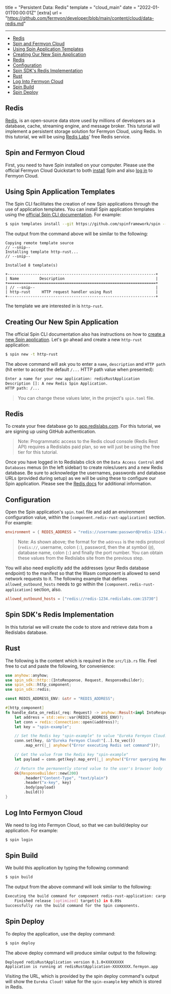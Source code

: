title = "Persistent Data: Redis"
template = "cloud_main"
date = "2022-01-01T00:00:01Z"
[extra]
url = "https://github.com/fermyon/developer/blob/main/content/cloud/data-redis.md"

---
- [Redis](#redis)
- [Spin and Fermyon Cloud](#spin-and-fermyon-cloud)
- [Using Spin Application Templates](#using-spin-application-templates)
- [Creating Our New Spin Application](#creating-our-new-spin-application)
- [Redis](#redis-1)
- [Configuration](#configuration)
- [Spin SDK's Redis Implementation](#spin-sdks-redis-implementation)
- [Rust](#rust)
- [Log Into Fermyon Cloud](#log-into-fermyon-cloud)
- [Spin Build](#spin-build)
- [Spin Deploy](#spin-deploy)

## Redis

[Redis](https://redis.io/), is an open-source data store used by millions of developers as a database, cache, streaming engine, and message broker. This tutorial will implement a persistent storage solution for Fermyon Cloud, using Redis. In this tutorial, we will be using [Redis Labs](https://redis.com/)' free Redis service.

## Spin and Fermyon Cloud

First, you need to have Spin installed on your computer. Please use the official Fermyon Cloud Quickstart to both [install](/cloud/quickstart#install-spin) Spin and also [log in](/cloud/quickstart#log-in-to-the-fermyon-cloud) to Fermyon Cloud.

## Using Spin Application Templates

The Spin CLI facilitates the creation of new Spin applications through the use of application templates. You can install Spin application templates using the [official Spin CLI documentation](https://spinframework.dev/managing-templates). For example:

<!-- @selectiveCpy -->

```bash
$ spin templates install --git https://github.com/spinframework/spin --update
```

The output from the command above will be similar to the following:

<!-- @nocpy -->

```text
Copying remote template source
// --snip--
Installing template http-rust...
// --snip--

Installed 8 template(s)

+-----------------------------------------------------------------+
| Name         Description                                        |
+=================================================================+
| // --snip--                                                     |
| http-rust     HTTP request handler using Rust                   |
+-----------------------------------------------------------------+
```

The template we are interested in is `http-rust`.

## Creating Our New Spin Application

The official Spin CLI documentation also has instructions on how to [create a new Spin application](https://spinframework.dev/quickstart). Let's go ahead and create a new `http-rust` application:

<!-- @selectiveCpy -->

```bash
$ spin new -t http-rust
```

The above command will ask you to enter a `name`, `description` and `HTTP path` (hit enter to accept the default `/...` HTTP path value when presented):

<!-- @nocpy -->

```bash
Enter a name for your new application: redisRustApplication
Description []: A new Redis Spin Application.
HTTP path: /...
```

> You can change these values later, in the project's `spin.toml` file.

## Redis 

To create your free database go to [app.redislabs.com](https://app.redislabs.com/). For this tutorial, we are signing up using GitHub authentication. 

> Note: Programmatic access to the Redis cloud console (Redis Rest API) requires a Redislabs paid plan, so we will just be using the free tier for this tutorial. 
 
Once you have logged in to Redislabs click on the `Data Access Control` and `Databases` menus (in the left sidebar) to create roles/users and a new Redis database. Be sure to acknowledge the usernames, passwords and database URLs (provided during setup) as we will be using these to configure our Spin application. Please see the  [Redis docs](https://developer.redis.com/howtos/quick-start/?s=redis%20cloud) for additional information.

## Configuration

Open the Spin application's `spin.toml` file and add an environment configuration value, within the `[component.redis-rust-application]` section. For example:

<!-- @nocpy -->

```toml
environment = { REDIS_ADDRESS = "redis://username:password@redis-1234.redislabs.com:15730" }
```

> Note: As shown above; the format for the `address` is the redis protocol (`redis://`, username, colon (`:`), password, then the at symbol (`@`), database name, colon (`:`) and finally the port number. You can obtain these values from the Redislabs site from the previous step.

You will also need explicitly add the addresses (your Redis database endpoint) to the manifest so that the Wasm component is allowed to send network requests to it. The following example that defines `allowed_outbound_hosts` needs to go within the `[component.redis-rust-application]` section, also.

<!-- @nocpy -->

```toml
allowed_outbound_hosts = ["redis://redis-1234.redislabs.com:15730"]
```

## Spin SDK's Redis Implementation

In this tutorial we will create the code to store and retrieve data from a Redislabs database.

## Rust 

The following is the content which is required in the `src/lib.rs` file. Feel free to cut and paste the following, for convenience:

<!-- @nocpy -->

```rust
use anyhow::anyhow;
use spin_sdk::http::{IntoResponse, Request, ResponseBuilder};
use spin_sdk::http_component;
use spin_sdk::redis;

const REDIS_ADDRESS_ENV: &str = "REDIS_ADDRESS";

#[http_component]
fn handle_data_on_redis(_req: Request) -> anyhow::Result<impl IntoResponse> {
    let address = std::env::var(REDIS_ADDRESS_ENV)?;
    let conn = redis::Connection::open(&address)?;
    let key = "spin-example";

    // Set the Redis key "spin-example" to value "Eureka Fermyon Cloud!"
    conn.set(key, &b"Eureka Fermyon Cloud!"[..].to_vec())
        .map_err(|_| anyhow!("Error executing Redis set command"))?;

    // Get the value from the Redis key "spin-example"
    let payload = conn.get(key).map_err(|_| anyhow!("Error querying Redis"))?;

    // Return the permanently stored value to the user's browser body
    Ok(ResponseBuilder::new(200)
        .header("Content-Type", "text/plain")
        .header("x-key", key)
        .body(payload)
        .build())
}
```

## Log Into Fermyon Cloud

We need to log into Fermyon Cloud, so that we can build/deploy our application. For example:

<!-- @selectiveCpy -->

```bash
$ spin login
```

## Spin Build

We build this application by typing the following command:

<!-- @selectiveCpy -->

```bash
$ spin build
```

The output from the above command will look similar to the following:

<!-- @nocpy -->

```bash
Executing the build command for component redis-rust-application: cargo build --target wasm32-wasi --release
    Finished release [optimized] target(s) in 0.09s
Successfully ran the build command for the Spin components.
```

## Spin Deploy

To deploy the application, use the deploy command:

<!-- @selectiveCpy -->

```bash
$ spin deploy
```

The above deploy command will produce similar output to the following:

<!-- @nocpy -->

```text
Deployed redisRustApplication version 0.1.0+XXXXXXXX
Application is running at redisRustApplication-XXXXXXXX.fermyon.app
```

Visiting the URL, which is provided by the spin deploy command's output will show the `Eureka Cloud!` value for the `spin-example` key which is stored in Redis.
